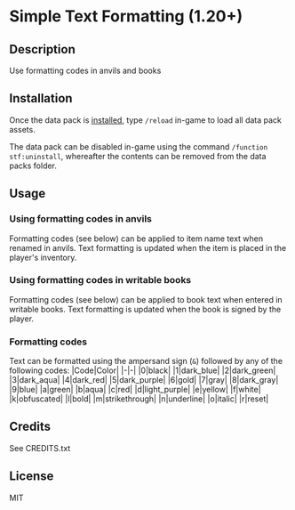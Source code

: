 # Simple Text Formatting (1.20+)

## Description
Use formatting codes in anvils and books

## Installation
Once the data pack is [installed](https://minecraft.fandom.com/wiki/Tutorials/Installing_a_data_pack), type `/reload` in-game to load all data pack assets.

The data pack can be disabled in-game using the command `/function stf:uninstall`, whereafter the contents can be removed from the data packs folder.

## Usage
### Using formatting codes in anvils
Formatting codes (see below) can be applied to item name text when renamed in anvils. Text formatting is updated when the item is placed in the player's inventory.

### Using formatting codes in writable books
Formatting codes (see below) can be applied to book text when entered in writable books. Text formatting is updated when the book is signed by the player.

### Formatting codes
Text can be formatted using the ampersand sign (`&`) followed by any of the following codes:
|Code|Color|
|-|-|
|0|black|
|1|dark_blue|
|2|dark_green|
|3|dark_aqua|
|4|dark_red|
|5|dark_purple|
|6|gold|
|7|gray|
|8|dark_gray|
|9|blue|
|a|green|
|b|aqua|
|c|red|
|d|light_purple|
|e|yellow|
|f|white|
|k|obfuscated|
|l|bold|
|m|strikethrough|
|n|underline|
|o|italic|
|r|reset|

## Credits
See CREDITS.txt

## License
MIT